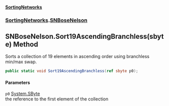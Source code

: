 #### [SortingNetworks](index.md 'index')
### [SortingNetworks](SortingNetworks.md 'SortingNetworks').[SNBoseNelson](SortingNetworks_SNBoseNelson.md 'SortingNetworks.SNBoseNelson')
## SNBoseNelson.Sort19AscendingBranchless(sbyte) Method
Sorts a collection of 19 elements in ascending order using branchless min/max swap.  
```csharp
public static void Sort19AscendingBranchless(ref sbyte p0);
```
#### Parameters
<a name='SortingNetworks_SNBoseNelson_Sort19AscendingBranchless(sbyte)_p0'></a>
`p0` [System.SByte](https://docs.microsoft.com/en-us/dotnet/api/System.SByte 'System.SByte')  
the reference to the first element of the collection
  
